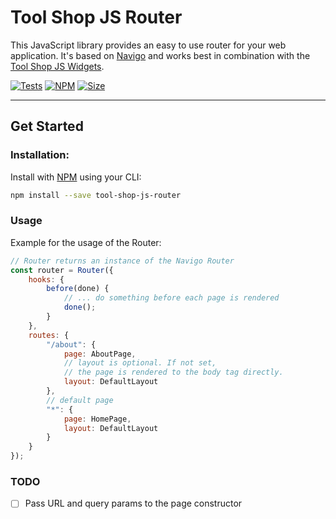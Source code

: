 # Tool Shop JS Router

This JavaScript library provides an easy to use router for your web application. It's based on [Navigo](https://github.com/krasimir/navigo) and works best in combination with the  [Tool Shop JS Widgets](https://github.com/dobschal/tool-shop-js-widget).

[![Tests](https://github.com/dobschal/tool-shop-js-router/actions/workflows/unit-test.yml/badge.svg)](https://github.com/dobschal/tool-shop-js-router/actions/workflows/unit-test.yml)
[![NPM](https://img.shields.io/npm/v/tool-shop-js-router)](https://www.npmjs.com/package/tool-shop-js-router)
[![Size](https://img.shields.io/bundlephobia/min/tool-shop-js-router?style=plastic)](https://img.shields.io/bundlephobia/min/tool-shop-js-router?style=plastic)

<hr />

## Get Started

### Installation:

Install with [NPM](https://nodejs.dev/en/) using your CLI:
```bash
npm install --save tool-shop-js-router
```

### Usage
Example for the usage of the Router:
```javascript
// Router returns an instance of the Navigo Router
const router = Router({
    hooks: {
        before(done) {
            // ... do something before each page is rendered
            done();
        }
    },
    routes: {
        "/about": {
            page: AboutPage,
            // layout is optional. If not set, 
            // the page is rendered to the body tag directly.
            layout: DefaultLayout 
        },
        // default page
        "*": { 
            page: HomePage,
            layout: DefaultLayout
        }
    }
});
```

### TODO
- [ ] Pass URL and query params to the page constructor